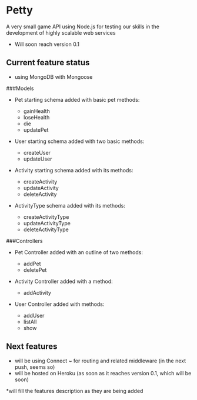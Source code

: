 Petty
======

A very small game API using Node.js for testing our skills in the development of highly scalable web services

* Will soon reach version 0.1

Current feature status
----------------------
- using MongoDB with Mongoose

###Models

- Pet starting schema added with basic pet methods:
    - gainHealth
    - loseHealth
    - die
    - updatePet

- User starting schema added with two basic methods:
    - createUser
    - updateUser

- Activity starting schema added with its methods:
    - createActivity
    - updateActivity
    - deleteActivity

- ActivityType schema added with its methods:
    - createActivityType
    - updateActivityType
    - deleteActivityType

###Controllers

- Pet Controller added with an outline of two methods:
    - addPet
    - deletePet

- Activity Controller added with a method:
    - addActivity

- User Controller added with methods:
    - addUser
    - listAll
    - show

Next features
-------------
- will be using Connect ~ for routing and related middleware (in the next push, seems so)
- will be hosted on Heroku (as soon as it reaches version 0.1, which will be soon)


*will fill the features description as they are being added